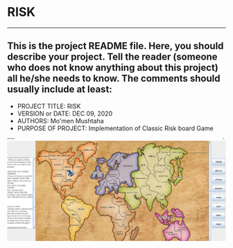 # RISK

------------------------------------------------------------------------
This is the project README file. Here, you should describe your project.
Tell the reader (someone who does not know anything about this project)
all he/she needs to know. The comments should usually include at least:
------------------------------------------------------------------------

* PROJECT TITLE: RISK
* VERSION or DATE: DEC 09, 2020
* AUTHORS: Mo'men Mushtaha
* PURPOSE OF PROJECT: Implementation of Classic Risk board Game

![](ScreenShotOfRisk.PNG)
